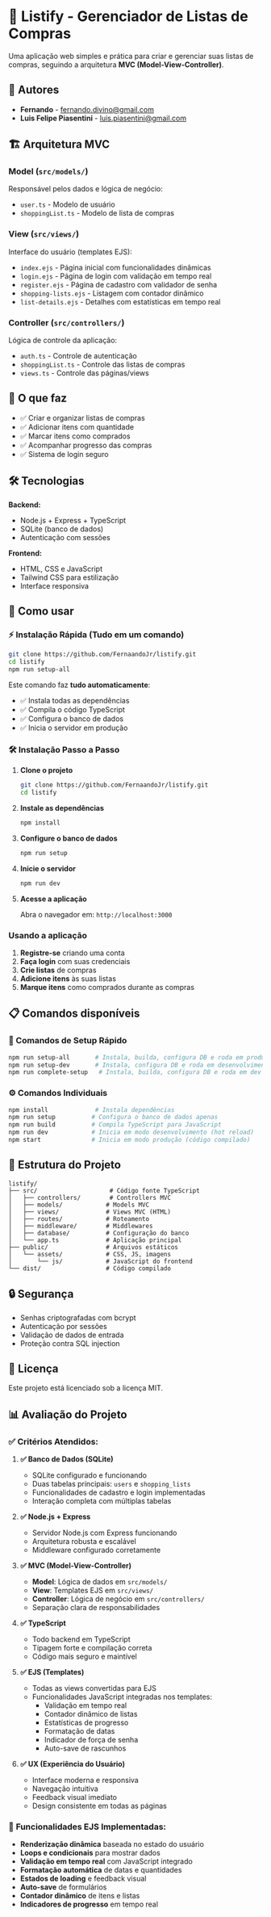 # 🛒 Listify - Gerenciador de Listas de Compras

Uma aplicação web simples e prática para criar e gerenciar suas listas de compras, seguindo a arquitetura **MVC (Model-View-Controller)**.

## 👥 Autores

- **Fernando** - [fernando.divino@gmail.com](https://github.com/FernaandoJr)
- **Luis Felipe Piasentini** - [luis.piasentini@gmail.com](https://github.com/LuisPiasentini)

## 🏗️ Arquitetura MVC

### **Model** (`src/models/`)
Responsável pelos dados e lógica de negócio:
- `user.ts` - Modelo de usuário
- `shoppingList.ts` - Modelo de lista de compras

### **View** (`src/views/`)
Interface do usuário (templates EJS):
- `index.ejs` - Página inicial com funcionalidades dinâmicas
- `login.ejs` - Página de login com validação em tempo real
- `register.ejs` - Página de cadastro com validador de senha
- `shopping-lists.ejs` - Listagem com contador dinâmico
- `list-details.ejs` - Detalhes com estatísticas em tempo real

### **Controller** (`src/controllers/`)
Lógica de controle da aplicação:
- `auth.ts` - Controle de autenticação
- `shoppingList.ts` - Controle das listas de compras
- `views.ts` - Controle das páginas/views

## 📱 O que faz

- ✅ Criar e organizar listas de compras
- ✅ Adicionar itens com quantidade
- ✅ Marcar itens como comprados
- ✅ Acompanhar progresso das compras
- ✅ Sistema de login seguro

## 🛠️ Tecnologias

**Backend:**
- Node.js + Express + TypeScript
- SQLite (banco de dados)
- Autenticação com sessões

**Frontend:**
- HTML, CSS e JavaScript
- Tailwind CSS para estilização
- Interface responsiva

## 🚀 Como usar

### ⚡ Instalação Rápida (Tudo em um comando)

```bash
git clone https://github.com/FernaandoJr/listify.git
cd listify
npm run setup-all
```

Este comando faz **tudo automaticamente**:
- ✅ Instala todas as dependências
- ✅ Compila o código TypeScript  
- ✅ Configura o banco de dados
- ✅ Inicia o servidor em produção

### 🛠️ Instalação Passo a Passo

1. **Clone o projeto**
   ```bash
   git clone https://github.com/FernaandoJr/listify.git
   cd listify
   ```

2. **Instale as dependências**
   ```bash
   npm install
   ```

3. **Configure o banco de dados**
   ```bash
   npm run setup
   ```

4. **Inicie o servidor**
   ```bash
   npm run dev
   ```

5. **Acesse a aplicação**
   
   Abra o navegador em: `http://localhost:3000`

### Usando a aplicação

1. **Registre-se** criando uma conta
2. **Faça login** com suas credenciais  
3. **Crie listas** de compras
4. **Adicione itens** às suas listas
5. **Marque itens** como comprados durante as compras

## 📋 Comandos disponíveis

### 🚀 Comandos de Setup Rápido
```bash
npm run setup-all       # Instala, builda, configura DB e roda em produção
npm run setup-dev       # Instala, configura DB e roda em desenvolvimento  
npm run complete-setup   # Instala, builda, configura DB e roda em dev
```

### ⚙️ Comandos Individuais
```bash
npm install             # Instala dependências
npm run setup          # Configura o banco de dados apenas
npm run build          # Compila TypeScript para JavaScript
npm run dev            # Inicia em modo desenvolvimento (hot reload)
npm start              # Inicia em modo produção (código compilado)
```

## 📁 Estrutura do Projeto

```
listify/
├── src/                    # Código fonte TypeScript
│   ├── controllers/        # Controllers MVC
│   ├── models/            # Models MVC
│   ├── views/             # Views MVC (HTML)
│   ├── routes/            # Roteamento
│   ├── middleware/        # Middlewares
│   ├── database/          # Configuração do banco
│   └── app.ts             # Aplicação principal
├── public/                # Arquivos estáticos
│   └── assets/            # CSS, JS, imagens
│       └── js/            # JavaScript do frontend
└── dist/                  # Código compilado
```

## 🔒 Segurança

- Senhas criptografadas com bcrypt
- Autenticação por sessões
- Validação de dados de entrada
- Proteção contra SQL injection

## 📄 Licença

Este projeto está licenciado sob a licença MIT.

## 📊 Avaliação do Projeto

### ✅ **Critérios Atendidos:**

1. **✅ Banco de Dados (SQLite)**
   - SQLite configurado e funcionando
   - Duas tabelas principais: `users` e `shopping_lists`
   - Funcionalidades de cadastro e login implementadas
   - Interação completa com múltiplas tabelas

2. **✅ Node.js + Express**
   - Servidor Node.js com Express funcionando
   - Arquitetura robusta e escalável
   - Middleware configurado corretamente

3. **✅ MVC (Model-View-Controller)**
   - **Model**: Lógica de dados em `src/models/`
   - **View**: Templates EJS em `src/views/`
   - **Controller**: Lógica de negócio em `src/controllers/`
   - Separação clara de responsabilidades

4. **✅ TypeScript**
   - Todo backend em TypeScript
   - Tipagem forte e compilação correta
   - Código mais seguro e maintível

5. **✅ EJS (Templates)**
   - Todas as views convertidas para EJS
   - Funcionalidades JavaScript integradas nos templates:
     - Validação em tempo real
     - Contador dinâmico de listas
     - Estatísticas de progresso
     - Formatação de datas
     - Indicador de força de senha
     - Auto-save de rascunhos

6. **✅ UX (Experiência do Usuário)**
   - Interface moderna e responsiva
   - Navegação intuitiva
   - Feedback visual imediato
   - Design consistente em todas as páginas

### 🎯 **Funcionalidades EJS Implementadas:**

- **Renderização dinâmica** baseada no estado do usuário
- **Loops e condicionais** para mostrar dados
- **Validação em tempo real** com JavaScript integrado
- **Formatação automática** de datas e quantidades
- **Estados de loading** e feedback visual
- **Auto-save** de formulários
- **Contador dinâmico** de itens e listas
- **Indicadores de progresso** em tempo real
